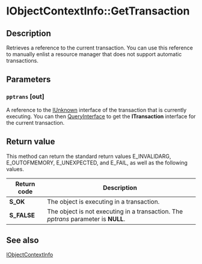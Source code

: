 # IObjectContextInfo::GetTransaction

## Description

Retrieves a reference to the current transaction. You can use this reference to manually enlist a resource manager that does not support automatic transactions.

## Parameters

### `pptrans` [out]

A reference to the [IUnknown](https://learn.microsoft.com/windows/desktop/api/unknwn/nn-unknwn-iunknown) interface of the transaction that is currently executing. You can then [QueryInterface](https://learn.microsoft.com/windows/desktop/api/unknwn/nf-unknwn-iunknown-queryinterface(q)) to get the **ITransaction** interface for the current transaction.

## Return value

This method can return the standard return values E_INVALIDARG, E_OUTOFMEMORY, E_UNEXPECTED, and E_FAIL, as well as the following values.

| Return code | Description |
| --- | --- |
| **S_OK** | The object is executing in a transaction. |
| **S_FALSE** | The object is not executing in a transaction. The *pptrans* parameter is **NULL**. |

## See also

[IObjectContextInfo](https://learn.microsoft.com/windows/desktop/api/comsvcs/nn-comsvcs-iobjectcontextinfo)